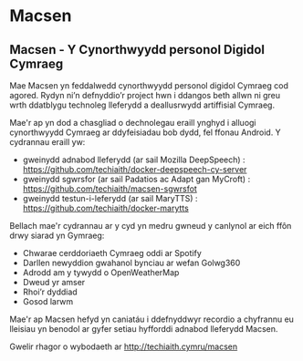 # Macsen

## Macsen - Y Cynorthwyydd personol Digidol Cymraeg

Mae Macsen yn feddalwedd cynorthwyydd personol digidol Cymraeg cod agored. Rydyn ni’n defnyddio’r project hwn i ddangos beth allwn ni greu wrth ddatblygu technoleg lleferydd a deallusrwydd artiffisial Cymraeg. 

Mae'r ap yn dod a chasgliad o dechnolegau eraill ynghyd i alluogi cynorthwyydd Cymraeg ar ddyfeisiadau bob dydd, fel ffonau Android. Y cydrannau eraill yw:

 - gweinydd adnabod lleferydd (ar sail Mozilla DeepSpeech) : https://github.com/techiaith/docker-deepspeech-cy-server
 - gweinydd sgwrsfor (ar sail Padatios ac Adapt gan MyCroft) : https://github.com/techiaith/macsen-sgwrsfot
 - gweinydd testun-i-leferydd (ar sail MaryTTS) : https://github.com/techiaith/docker-marytts
 
Bellach mae'r cydrannau ar y cyd yn medru gwneud y canlynol ar eich ffôn drwy siarad yn Gymraeg:

- Chwarae cerddoriaeth Cymraeg oddi ar Spotify
- Darllen newyddion gwahanol bynciau ar wefan Golwg360
- Adrodd am y tywydd o OpenWeatherMap
- Dweud yr amser 
- Rhoi’r dyddiad
- Gosod larwm

Mae'r ap Macsen hefyd yn caniatáu i ddefnyddwyr recordio a chyfrannu eu lleisiau yn benodol ar gyfer setiau hyfforddi adnabod lleferydd Macsen.

Gwelir rhagor o wybodaeth ar http://techiaith.cymru/macsen
